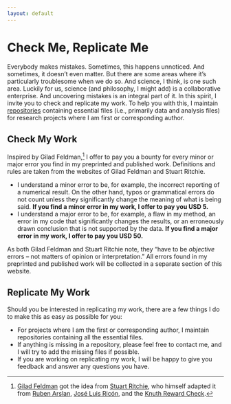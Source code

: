 ```yaml
---
layout: default
---
```


# Check Me, Replicate Me

Everybody makes mistakes. Sometimes, this happens unnoticed. And sometimes, it doesn’t even matter. But there are some areas where it’s particularly troublesome when we do so. And science, I think, is one such area. Luckily for us, science (and philosophy, I might add) is a collaborative enterprise. And uncovering mistakes is an integral part of it. In this spirit, I invite you to check and replicate my work. To help you with this, I maintain [repositories](./repositories.md) containing essential files (i.e., primarily data and analysis files) for research projects where I am first or corresponding author.

## Check My Work

Inspired by Gilad Feldman,[^1] I offer to pay you a bounty for every minor or major error you find in my preprinted and published work. Definitions and rules are taken from the websites of Gilad Feldman and Stuart Ritchie.

+ I understand a minor error to be, for example, the incorrect reporting of a numerical result. On the other hand, typos or grammatical errors do not count unless they significantly change the meaning of what is being said. __If you find a minor error in my work, I offer to pay you USD 5.__
+ I understand a major error to be, for example, a flaw in my method, an error in my code that significantly changes the results, or an erroneously drawn conclusion that is not supported by the data. __If you find a major error in my work, I offer to pay you USD 50.__

As both Gilad Feldman and Stuart Ritchie note, they “have to be _objective_ errors – not matters of opinion or interpretation.” All errors found in my preprinted and published work will be collected in a separate section of this website.

## Replicate My Work

Should you be interested in replicating my work, there are a few things I do to make this as easy as possible for you:

+ For projects where I am the first or corresponding author, I maintain repositories containing all the essential files.
+ If anything is missing in a repository, please feel free to contact me, and I will try to add the missing files if possible.
+ If you are working on replicating my work, I will be happy to give you feedback and answer any questions you have.

[^1]: [Gilad Feldman](https://mgto.org/check-me-replicate-me/) got the idea from [Stuart Ritchie](https://www.sciencefictions.org/corrections), who himself adapted it from [Ruben Arslan](https://tellmeimwrong.formr.org/), [José Luis Ricón](https://nintil.com/prove-wrong-get-money), and the [Knuth Reward Check](https://en.wikipedia.org/wiki/Knuth_reward_check).
